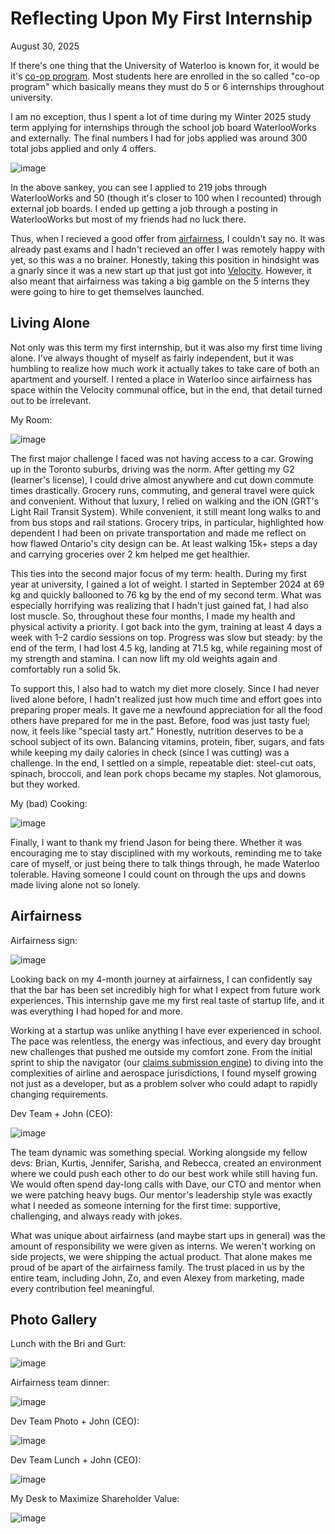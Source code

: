 # Reflecting Upon My First Internship

August 30, 2025

If there's one thing that the University of Waterloo is known for, it would be it's [co-op program](https://uwaterloo.ca/future-students/co-op). Most students here are enrolled in the so called "co-op program" which basically means they must do 5 or 6 internships throughout university. 

I am no exception, thus I spent a lot of time during my Winter 2025 study term applying for internships through the school job board WaterlooWorks and externally. The final numbers I had for jobs applied was around 300 total jobs applied and only 4 offers.

![image](./assets/first-internship/1b-sankeymatic.jpg)

In the above sankey, you can see I applied to 219 jobs through WaterlooWorks and 50 (though it's closer to 100 when I recounted) through external job boards. I ended up getting a job through a posting in WaterlooWorks but most of my friends had no luck there.

Thus, when I recieved a good offer from [airfairness](https://airfairness.com), I couldn't say no. It was already past exams and I hadn't recieved an offer I was remotely happy with yet, so this was a no brainer. Honestly, taking this position in hindsight was a gnarly since it was a new start up that just got into [Velocity](https://www.velocityincubator.com/). However, it also meant that airfairness was taking a big gamble on the 5 interns they were going to hire to get themselves launched.

## Living Alone

Not only was this term my first internship, but it was also my first time living alone. I've always thought of myself as fairly independent, but it was humbling to realize how much work it actually takes to take care of both an apartment and yourself. I rented a place in Waterloo since airfairness has space within the Velocity communal office, but in the end, that detail turned out to be irrelevant.

My Room:

![image](./assets/first-internship/room.jpeg)

The first major challenge I faced was not having access to a car. Growing up in the Toronto suburbs, driving was the norm. After getting my G2 (learner's license), I could drive almost anywhere and cut down commute times drastically. Grocery runs, commuting, and general travel were quick and convenient. Without that luxury, I relied on walking and the iON (GRT's Light Rail Transit System). While convenient, it still meant long walks to and from bus stops and rail stations. Grocery trips, in particular, highlighted how dependent I had been on private transportation and made me reflect on how flawed Ontario's city design can be. At least walking 15k+ steps a day and carrying groceries over 2 km helped me get healthier.

This ties into the second major focus of my term: health. During my first year at university, I gained a lot of weight. I started in September 2024 at 69 kg and quickly ballooned to 76 kg by the end of my second term. What was especially horrifying was realizing that I hadn't just gained fat, I had also lost muscle. So, throughout these four months, I made my health and physical activity a priority. I got back into the gym, training at least 4 days a week with 1–2 cardio sessions on top. Progress was slow but steady: by the end of the term, I had lost 4.5 kg, landing at 71.5 kg, while regaining most of my strength and stamina. I can now lift my old weights again and comfortably run a solid 5k.

To support this, I also had to watch my diet more closely. Since I had never lived alone before, I hadn't realized just how much time and effort goes into preparing proper meals. It gave me a newfound appreciation for all the food others have prepared for me in the past. Before, food was just tasty fuel; now, it feels like "special tasty art." Honestly, nutrition deserves to be a school subject of its own. Balancing vitamins, protein, fiber, sugars, and fats while keeping my daily calories in check (since I was cutting) was a challenge. In the end, I settled on a simple, repeatable diet: steel-cut oats, spinach, broccoli, and lean pork chops became my staples. Not glamorous, but they worked.

My (bad) Cooking:

![image](./assets/first-internship/cooking.jpeg)

Finally, I want to thank my friend Jason for being there. Whether it was encouraging me to stay disciplined with my workouts, reminding me to take care of myself, or just being there to talk things through, he made Waterloo tolerable. Having someone I could count on through the ups and downs made living alone not so lonely.

## Airfairness

Airfairness sign:

![image](./assets/first-internship/sign.jpeg)

Looking back on my 4-month journey at airfairness, I can confidently say that the bar has been set incredibly high for what I expect from future work experiences. This internship gave me my first real taste of startup life, and it was everything I had hoped for and more.

Working at a startup was unlike anything I have ever experienced in school. The pace was relentless, the energy was infectious, and every day brought new challenges that pushed me outside my comfort zone. From the initial sprint to ship the navigator (our [claims submission engine](https://claim.airfairness.com)) to diving into the complexities of airline and aerospace jurisdictions, I found myself growing not just as a developer, but as a problem solver who could adapt to rapidly changing requirements.

Dev Team + John (CEO):

![image](./assets/first-internship/team2.jpeg)

The team dynamic was something special. Working alongside my fellow devs: Brian, Kurtis, Jennifer, Sarisha, and Rebecca, created an environment where we could push each other to do our best work while still having fun. We would often spend day-long calls with Dave, our CTO and mentor when we were patching heavy bugs. Our mentor's leadership style was exactly what I needed as someone interning for the first time: supportive, challenging, and always ready with jokes.

What was unique about airfairness (and maybe start ups in general) was the amount of responsibility we were given as interns. We weren't working on side projects, we were shipping the actual product. That alone makes me proud of be apart of the airfairness family. The trust placed in us by the entire team, including John, Zo, and even Alexey from marketing, made every contribution feel meaningful.

## Photo Gallery

Lunch with the Bri and Gurt:

![image](./assets/first-internship/gurt-bri.jpeg)

Airfairness team dinner:

![image](./assets/first-internship/teamdinner.jpeg)

Dev Team Photo + John (CEO):

![image](./assets/first-internship/team1.jpeg)

Dev Team Lunch + John (CEO):

![image](./assets/first-internship/devdinner.jpeg)

My Desk to Maximize Shareholder Value:

![image](./assets/first-internship/shareholder-setup.jpeg)